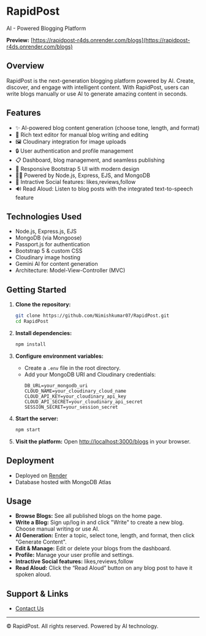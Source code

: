 # RapidPost

AI - Powered Blogging Platform

**Preview:** [https://rapidpost-r4ds.onrender.com/blogs](https://rapidpost-r4ds.onrender.com/blogs)

## Overview

RapidPost is the next-generation blogging platform powered by AI. Create, discover, and engage with intelligent content. With RapidPost, users can write blogs manually or use AI to generate amazing content in seconds.

## Features

- ✨ AI-powered blog content generation (choose tone, length, and format)
- 📝 Rich text editor for manual blog writing and editing
- 🖼️ Cloudinary integration for image uploads
- 🔒 User authentication and profile management
- 📋 Dashboard, blog management, and seamless publishing
- 📱 Responsive Bootstrap 5 UI with modern design
- 🧑‍💻 Powered by Node.js, Express, EJS, and MongoDB
- 📱 Intractive Social features: likes,reviews,follow 
- 🔊 Read Aloud: Listen to blog posts with the integrated text-to-speech feature

## Technologies Used

- Node.js, Express.js, EJS
- MongoDB (via Mongoose)
- Passport.js for authentication
- Bootstrap 5 & custom CSS
- Cloudinary image hosting
- Gemini AI for content generation
- Architecture: Model-View-Controller (MVC)

## Getting Started

1. **Clone the repository:**
   ```bash
   git clone https://github.com/Nimishkumar07/RapidPost.git
   cd RapidPost
   ```

2. **Install dependencies:**
   ```bash
   npm install
   ```

3. **Configure environment variables:**
   - Create a `.env` file in the root directory.
   - Add your MongoDB URI and Cloudinary credentials:
     ```
     DB_URL=your_mongodb_uri
     CLOUD_NAME=your_cloudinary_cloud_name
     CLOUD_API_KEY=your_cloudinary_api_key
     CLOUD_API_SECRET=your_cloudinary_api_secret
     SESSION_SECRET=your_session_secret
     ```

4. **Start the server:**
   ```bash
   npm start
   ```

5. **Visit the platform:**
   Open [http://localhost:3000/blogs](http://localhost:3000/blogs) in your browser.

## Deployment

- Deployed on [Render](https://render.com/)
- Database hosted with MongoDB Atlas

  
## Usage

- **Browse Blogs:** See all published blogs on the home page.
- **Write a Blog:** Sign up/log in and click "Write" to create a new blog. Choose manual writing or use AI.
- **AI Generation:** Enter a topic, select tone, length, and format, then click "Generate Content".
- **Edit & Manage:** Edit or delete your blogs from the dashboard.
- **Profile:** Manage your user profile and settings.
- **Intractive Social features:** likes,reviews,follow 
- **Read Aloud:** Click the “Read Aloud” button on any blog post to have it spoken aloud.

## Support & Links


- [Contact Us](https://www.linkedin.com/in/nimishkumar07/)


---

© RapidPost. All rights reserved. Powered by AI technology.
